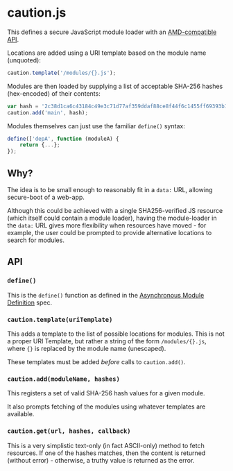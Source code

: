# caution.js

This defines a secure JavaScript module loader with an [AMD-compatible API](https://github.com/amdjs/amdjs-api/blob/master/AMD.md).

Locations are added using a URI template based on the module name (unquoted):

```javascript
caution.template('/modules/{}.js');
```

Modules are then loaded by supplying a list of acceptable SHA-256 hashes (hex-encoded) of their contents:

```javascript
var hash = '2c38d1ca6c43184c49e3c71d77af359ddaf88ce8f44f6c1455ff69393b129cb7';
caution.add('main', hash);
```

Modules themselves can just use the familiar `define()` syntax:

```javascript
define(['depA', function (moduleA) {
	return {...};
});
```

## Why?

The idea is to be small enough to reasonably fit in a `data:` URL, allowing secure-boot of a web-app.

Although this could be achieved with a single SHA256-verified JS resource (which itself could contain a module loader), having the module-loader in the `data:` URL gives more flexibility when resources have moved - for example, the user could be prompted to provide alternative locations to search for modules.

## API

### `define()`

This is the `define()` function as defined in the [Asynchronous Module Definition](https://github.com/amdjs/amdjs-api/blob/master/AMD.md) spec.

### `caution.template(uriTemplate)`

This adds a template to the list of possible locations for modules.  This is not a proper URI Template, but rather a string of the form `/modules/{}.js`, where `{}` is replaced by the module name (unescaped).

These templates must be added *before* calls to `caution.add()`.

### `caution.add(moduleName, hashes)`

This registers a set of valid SHA-256 hash values for a given module.

It also prompts fetching of the modules using whatever templates are available.

### `caution.get(url, hashes, callback)`

This is a very simplistic text-only (in fact ASCII-only) method to fetch resources.  If one of the hashes matches, then the content is returned (without error) - otherwise, a truthy value is returned as the error.